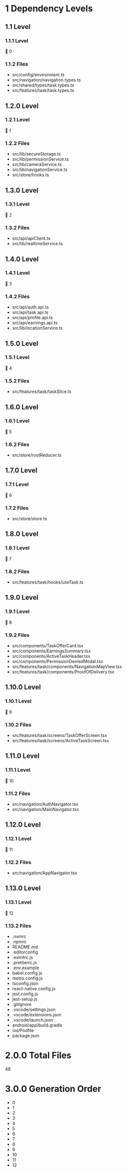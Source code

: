# 1 Dependency Levels

## 1.1 Level

### 1.1.1 Level

🔹 0

### 1.1.2 Files

- src/config/environment.ts
- src/navigation/navigation.types.ts
- src/shared/types/task.types.ts
- src/features/task/task.types.ts

## 1.2.0 Level

### 1.2.1 Level

🔹 1

### 1.2.2 Files

- src/lib/secureStorage.ts
- src/lib/permissionService.ts
- src/lib/cameraService.ts
- src/lib/navigationService.ts
- src/store/hooks.ts

## 1.3.0 Level

### 1.3.1 Level

🔹 2

### 1.3.2 Files

- src/api/apiClient.ts
- src/lib/realtimeService.ts

## 1.4.0 Level

### 1.4.1 Level

🔹 3

### 1.4.2 Files

- src/api/auth.api.ts
- src/api/task.api.ts
- src/api/profile.api.ts
- src/api/earnings.api.ts
- src/lib/locationService.ts

## 1.5.0 Level

### 1.5.1 Level

🔹 4

### 1.5.2 Files

- src/features/task/taskSlice.ts

## 1.6.0 Level

### 1.6.1 Level

🔹 5

### 1.6.2 Files

- src/store/rootReducer.ts

## 1.7.0 Level

### 1.7.1 Level

🔹 6

### 1.7.2 Files

- src/store/store.ts

## 1.8.0 Level

### 1.8.1 Level

🔹 7

### 1.8.2 Files

- src/features/task/hooks/useTask.ts

## 1.9.0 Level

### 1.9.1 Level

🔹 8

### 1.9.2 Files

- src/components/TaskOfferCard.tsx
- src/components/EarningsSummary.tsx
- src/components/ActiveTaskHeader.tsx
- src/components/PermissionDeniedModal.tsx
- src/features/task/components/NavigationMapView.tsx
- src/features/task/components/ProofOfDelivery.tsx

## 1.10.0 Level

### 1.10.1 Level

🔹 9

### 1.10.2 Files

- src/features/task/screens/TaskOfferScreen.tsx
- src/features/task/screens/ActiveTaskScreen.tsx

## 1.11.0 Level

### 1.11.1 Level

🔹 10

### 1.11.2 Files

- src/navigation/AuthNavigator.tsx
- src/navigation/MainNavigator.tsx

## 1.12.0 Level

### 1.12.1 Level

🔹 11

### 1.12.2 Files

- src/navigation/AppNavigator.tsx

## 1.13.0 Level

### 1.13.1 Level

🔹 12

### 1.13.2 Files

- .nvmrc
- .npmrc
- README.md
- .editorconfig
- .eslintrc.js
- .prettierrc.js
- .env.example
- babel.config.js
- metro.config.js
- tsconfig.json
- react-native.config.js
- jest.config.js
- jest-setup.js
- .gitignore
- .vscode/settings.json
- .vscode/extensions.json
- .vscode/launch.json
- android/app/build.gradle
- ios/Podfile
- package.json

# 2.0.0 Total Files

48

# 3.0.0 Generation Order

- 0
- 1
- 2
- 3
- 4
- 5
- 6
- 7
- 8
- 9
- 10
- 11
- 12

